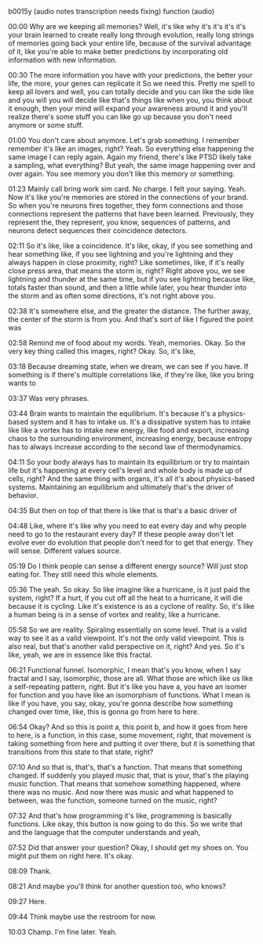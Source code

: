 b0015y
(audio notes transcription needs fixing)
function (audio)

00:00
Why are we keeping all memories? Well, it's like why it's it's it's it's your brain learned to create really long through evolution, really long strings of memories going back your entire life, because of the survival advantage of it, like you're able to make better predictions by incorporating old information with new information.

00:30
The more information you have with your predictions, the better your life, the more, your genes can replicate it So we need this. Pretty me spell to keep all lovers and well, you can totally decide and you can like the side like and you will you will decide like that's things like when you, you think about it enough, then your mind will expand your awareness around it and you'll realize there's some stuff you can like go up because you don't need anymore or some stuff.

01:00
You don't care about anymore. Let's grab something. I remember remember it's like an images, right? Yeah. So everything else happening the same image I can reply again. Again my friend, there's like PTSD likely take a sampling, what everything? But yeah, the same image happening over and over again. You see memory you don't like this memory or something.

01:23
Mainly call bring work sim card. No charge. I felt your saying. Yeah. Now it's like you're memories are stored in the connections of your brand. So when you're neurons fires together, they form connections and those connections represent the patterns that have been learned. Previously, they represent the, they represent, you know, sequences of patterns, and neurons detect sequences their coincidence detectors.

02:11
So it's like, like a coincidence. It's like, okay, if you see something and hear something like, if you see lightning and you're lightning and they always happen in close proximity, right? Like sometimes, like, if it's really close press area, that means the storm is, right? Right above you, we see lightning and thunder at the same time, but if you see lightning because like, totals faster than sound, and then a little while later, you hear thunder into the storm and as often some directions, it's not right above you.

02:38
It's somewhere else, and the greater the distance. The further away, the center of the storm is from you. And that's sort of like I figured the point was

02:58
Remind me of food about my words. Yeah, memories. Okay. So the very key thing called this images, right? Okay. So, it's like,

03:18
Because dreaming state, when we dream, we can see if you have. If something is if there's multiple correlations like, if they're like, like you bring wants to

03:37
Was very phrases.

03:44
Brain wants to maintain the equilibrium. It's because it's a physics-based system and it has to intake us. It's a dissipative system has to intake like like a vortex has to intake new energy, like food and export, increasing chaos to the surrounding environment, increasing energy, because entropy has to always increase according to the second law of thermodynamics.

04:11
So your body always has to maintain its equilibrium or try to maintain life but it's happening at every cell's level and whole body is made up of cells, right? And the same thing with organs, it's all it's about physics-based systems. Maintaining an equilibrium and ultimately that's the driver of behavior.

04:35
But then on top of that there is like that is that's a basic driver of

04:48
Like, where it's like why you need to eat every day and why people need to go to the restaurant every day? If these people away don't let evolve ever do evolution that people don't need for to get that energy. They will sense. Different values source.

05:19
Do I think people can sense a different energy source? Will just stop eating for. They still need this whole elements.

05:36
The yeah. So okay. So like imagine like a hurricane, is it just paid the system, right? If a hurt, if you cut off all the heat to a hurricane, it will die because it is cycling. Like it's existence is as a cyclone of reality. So, it's like a human being is in a sense of vortex and reality, like a hurricane.

05:58
So we are reality. Spiraling essentially on some level. That is a valid way to see it as a valid viewpoint. It's not the only valid viewpoint. This is also real, but that's another valid perspective on it, right? And yes. So it's like, yeah, we are in essence like this fractal.

06:21
Functional funnel. Isomorphic, I mean that's you know, when I say fractal and I say, isomorphic, those are all. What those are which like us like a self-repeating pattern, right. But it's like you have a, you have an isomer for function and you have like an isomorphism of functions. What I mean is like if you have, you say, okay, you're gonna describe how something changed over time, like, this is gonna go from here to here.

06:54
Okay? And so this is point a, this point b, and how it goes from here to here, is a function, in this case, some movement, right, that movement is taking something from here and putting it over there, but it is something that transitions from this state to that state, right?

07:10
And so that is, that's, that's a function. That means that something changed. If suddenly you played music that, that is your, that's the playing music function. That means that somehow something happened, where there was no music. And now there was music and what happened to between, was the function, someone turned on the music, right?

07:32
And that's how programming it's like, programming is basically functions. Like okay, this button is now going to do this. So we write that and the language that the computer understands and yeah,

07:52
Did that answer your question? Okay, I should get my shoes on. You might put them on right here. It's okay.

08:09
Thank.

08:21
And maybe you'll think for another question too, who knows?

09:27
Here.

09:44
Think maybe use the restroom for now.

10:03
Champ. I'm fine later. Yeah.
